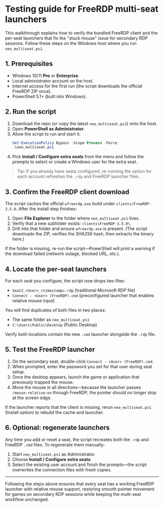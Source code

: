 # Testing guide for FreeRDP multi-seat launchers

This walkthrough explains how to verify the bundled FreeRDP client and the per-seat launchers that fix the "stuck mouse" issue for secondary RDP sessions. Follow these steps on the Windows host where you run `neo_multiseat.ps1`.

## 1. Prerequisites

- Windows 10/11 **Pro** or **Enterprise**.
- Local administrator account on the host.
- Internet access for the first run (the script downloads the official FreeRDP ZIP once).
- PowerShell 5.1+ (built into Windows).

## 2. Run the script

1. Download the repo (or copy the latest `neo_multiseat.ps1`) onto the host.
2. Open **PowerShell as Administrator**.
3. Allow the script to run and start it:
   ```powershell
   Set-ExecutionPolicy Bypass -Scope Process -Force
   .\neo_multiseat.ps1
   ```
4. Pick **Install / Configure extra seats** from the menu and follow the prompts to select or create a Windows user for the extra seat.

> Tip: If you already have seats configured, re-running the option for each account refreshes the `.rdp` and FreeRDP launcher files.

## 3. Confirm the FreeRDP client download

The script caches the official `wfreerdp.exe` build under `clients/FreeRDP-3.5.0`. After the install step finishes:

1. Open **File Explorer** to the folder where `neo_multiseat.ps1` lives.
2. Verify that a new subfolder exists: `clients\FreeRDP-3.5.0\`.
3. Drill into that folder and ensure `wfreerdp.exe` is present. (The script downloads the ZIP, verifies the SHA256 hash, then extracts the binary here.)

If the folder is missing, re-run the script—PowerShell will print a warning if the download failed (network outage, blocked URL, etc.).

## 4. Locate the per-seat launchers

For each seat you configure, the script now drops two files:

- `Seat2_<User>_<timestamp>.rdp` (traditional Microsoft RDP file)
- `Connect - <User> (FreeRDP).cmd` (preconfigured launcher that enables relative mouse input)

You will find duplicates of both files in two places:

- The same folder as `neo_multiseat.ps1`
- `C:\Users\Public\Desktop` (Public Desktop)

Verify both locations contain the new `.cmd` launcher alongside the `.rdp` file.

## 5. Test the FreeRDP launcher

1. On the secondary seat, double-click `Connect - <User> (FreeRDP).cmd`.
2. When prompted, enter the password you set for that user during seat setup.
3. Once the desktop appears, launch the game or application that previously trapped the mouse.
4. Move the mouse in all directions—because the launcher passes `/mouse:relative:on` through FreeRDP, the pointer should no longer stop at the screen edge.

If the launcher reports that the client is missing, rerun `neo_multiseat.ps1` (Install option) to rebuild the cache and launcher.

## 6. Optional: regenerate launchers

Any time you add or reset a seat, the script recreates both the `.rdp` and FreeRDP `.cmd` files. To regenerate them manually:

1. Start `neo_multiseat.ps1` as Administrator.
2. Choose **Install / Configure extra seats**.
3. Select the existing user account and finish the prompts—the script overwrites the connection files with fresh copies.

---

Following the steps above ensures that every seat has a working FreeRDP launcher with relative mouse support, restoring smooth pointer movement for games on secondary RDP sessions while keeping the multi-seat workflow unchanged.

